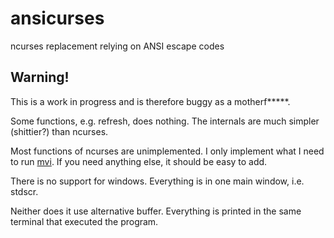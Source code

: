ansicurses
==========
ncurses replacement relying on ANSI escape codes

Warning!
--------
This is a work in progress and is therefore buggy as a motherf*****.

Some functions, e.g. refresh, does nothing.
The internals are much simpler (shittier?) than ncurses.

Most functions of ncurses are unimplemented.
I only implement what I need to run
[mvi](https://github.com/byllgrim/mvi).
If you need anything else, it should be easy to add.

There is no support for windows.
Everything is in one main window, i.e. stdscr.

Neither does it use alternative buffer.
Everything is printed in the same terminal that executed the program.
